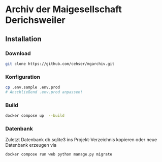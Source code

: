 # Archiv der Maigesellschaft Derichsweiler

## Installation

### Download
```sh
git clone https://github.com/cehser/mgarchiv.git
```
### Konfiguration
```sh
cp .env.sample .env.prod
# Anschließend .env.prod anpassen!
```

### Build
```sh
docker compose up  --build
```

### Datenbank 
Zuletzt Datenbank db.sqlite3 ins Projekt-Verzeichnis kopieren oder neue Datenbank erzeugen via

```sh
docker compose run web python manage.py migrate
```
